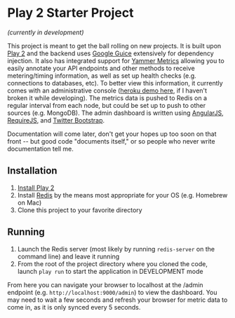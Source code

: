 Play 2 Starter Project 
=========
_(currently in development)_

This project is meant to get the ball rolling on new projects.  It is built upon [Play 2](http://www.playframework.org/documentation/2.0/JavaHome) and the backend uses [Google Guice](http://code.google.com/p/google-guice/) extensively for dependency injection.  It also has integrated support for [Yammer Metrics](http://metrics.codahale.com/) allowing you to easily annotate your API endpoints and other methods to receive metering/timing information, as well as set up health checks (e.g. connections to databases, etc).  To better view this information, it currently comes with an administrative console ([heroku demo here](http://play-2-starter-demo.herokuapp.com/admin), if I haven't broken it while developing).  The metrics data is pushed to Redis on a regular interval from each node, but could be set up to push to other sources (e.g. MongoDB).  The admin dashboard is written using [AngularJS](http://angularjs.org/), [RequireJS](http://requirejs.org/), and [Twitter Bootstrap](http://twitter.github.com/bootstrap/).

Documentation will come later, don't get your hopes up too soon on that front -- but good code "documents itself," or so people who never write documentation tell me.

Installation
--------

1. [Install Play 2](http://www.playframework.org/documentation/2.0/Installing)
2. Install [Redis](http://redis.io/) by the means most appropriate for your OS (e.g. Homebrew on Mac)
3. Clone this project to your favorite directory

Running
-------

1. Launch the Redis server (most likely by running `redis-server` on the command line) and leave it running
2. From the root of the project directory where you cloned the code, launch `play run` to start the application in DEVELOPMENT mode

From here you can navigate your browser to localhost at the /admin endpoint (e.g. `http://localhost:9000/admin`) to view the dashboard.  You may need to wait a few seconds and refresh your browser for metric data to come in, as it is only synced every 5 seconds.
